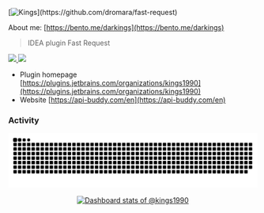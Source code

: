 [![Kings](https://readme-typing-svg.demolab.com?font=JetBrains+Mono&size=30&pause=500&color=21D789&width=435&lines=Hi+little+brothers%2C+I'm+Kings!+%F0%9F%91%8B+;Welcome+to+my+Github!+;Hope+my+project+can+help+you.;My+slogan%3A+easier...faster...stronger...)](https://github.com/dromara/fast-request)


About me: [https://bento.me/darkings](https://bento.me/darkings)



> IDEA plugin Fast Request

<a title="Restful Fast Request" href="https://plugins.jetbrains.com/plugin/16988-restful-fast-request"><img height="20" src="https://github.com/kings1990/kings1990/blob/master/imgs/fastRequestLogo.svg"> <img height="20" src="https://github.com/kings1990/kings1990/blob/master/imgs/fastRequest.svg"></a>

* Plugin homepage [https://plugins.jetbrains.com/organizations/kings1990](https://plugins.jetbrains.com/organizations/kings1990)
* Website [https://api-buddy.com/en](https://api-buddy.com/en)

### Activity
![](https://raw.githubusercontent.com/kings1990/kings1990/output/github-contribution-grid-snake.svg)

<a href="https://next.ossinsight.io/widgets/official/compose-user-dashboard-stats?user_id=8969637" target="_blank" style="display: block" align="center">
  <picture>
    <source media="(prefers-color-scheme: dark)" srcset="https://next.ossinsight.io/widgets/official/compose-user-dashboard-stats/thumbnail.png?user_id=8969637&image_size=auto&color_scheme=dark" width="771" height="auto">
    <img alt="Dashboard stats of @kings1990" src="https://next.ossinsight.io/widgets/official/compose-user-dashboard-stats/thumbnail.png?user_id=8969637&image_size=auto&color_scheme=light" width="771" height="auto">
  </picture>
</a>


<!--
**kings1990/kings1990** is a ✨ _special_ ✨ repository because its `README.md` (this file) appears on your GitHub profile.

Here are some ideas to get you started:

- 🔭 I’m currently working on ...
- 🌱 I’m currently learning ...
- 👯 I’m looking to collaborate on ...
- 🤔 I’m looking for help with ...
- 💬 Ask me about ...
- 📫 How to reach me: ...
- 😄 Pronouns: ...
- ⚡ Fun fact: ...
-->

<!-- 
活到老学到老!

> 目标
  1. 源码剖析和框架定制能力
  2. 平台性能分析和调优能力
  3. 分布式架构设计能力
  4. 海量数据存储能力
  5. 高并发处理能力
  6. 解决方案和中间件实战能力
  7. 容器技术应用和集群化部署能力
  8. 海量数据搜索和实时计算能力

加油!!!🤪 -->

<!-- [![Anurag's github stats](https://github-readme-stats.vercel.app/api?username=kings1990&show_icons=true&theme=cobalt&count_private=true)](https://github.com/kings1990) -->

<!-- > My Intellij plugin  

[![Fast Request](https://github-readme-stats.vercel.app/api/pin/?username=kings1990&repo=fast-request)](https://github.com/kings1990/fast-request)
[![Fast Request Doc](https://github-readme-stats.vercel.app/api/pin/?username=kings1990&repo=restful-fast-request-doc)](https://github.com/kings1990/restful-fast-request-doc)

[![rap2-generator-web](https://github-readme-stats.vercel.app/api/pin/?username=kings1990&repo=intellij-java-serializable)](https://github.com/kings1990/intellij-java-serializable)


> Component

[![rap2-generator](https://github-readme-stats.vercel.app/api/pin/?username=kings1990&repo=rap2-generator)](https://github.com/kings1990/rap2-generator)
[![rap2-generator-web](https://github-readme-stats.vercel.app/api/pin/?username=kings1990&repo=rap2-generator-web)](https://github.com/kings1990/rap2-generator-web) 

> Language  

[![Top Langs](https://github-readme-stats.vercel.app/api/top-langs/?username=kings1990&layout=compact&hide=css,html)](https://github.com/kings1990)
-->



